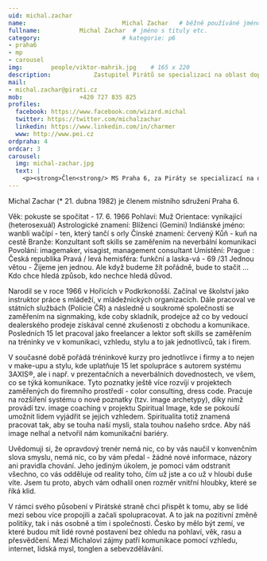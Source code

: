 ```yaml
---
uid: michal.zachar
name:                           Michal Zachar  	# běžně používáné jméno
fullname: 			Michal Zachar  # jméno s tituly etc.
category:                       # kategorie: p6
- praha6
- mp
- carousel
img: 		people/viktor-mahrik.jpg    # 165 x 220
description: 			Zastupitel Pirátů se specializací na oblast dopravy v zastupitelstvu hlavního města Prahy             	        			# kratký popis, max 160 znaků
mail:
- michal.zachar@pirati.cz
mob: 				+420 727 835 825
profiles:
  facebook: https://www.facebook.com/wizard.michal
  twitter: https://twitter.com/michalzachar
  linkedin: https://www.linkedin.com/in/charmer
  www: http://www.pei.cz
ordpraha: 4
ordcar: 3
carousel:
  img: michal-zachar.jpg
  text: |
    <p><strong>Člen<strong/> MS Praha 6, za Piráty se specializací na oblast komunikace a sociálních medií, člen Mediálního odboru, vedoucí týmu odpovídačů (Transponders). </p>
---
```


Michal Zachar (* 21. dubna 1982) je členem místního sdružení Praha 6. 

Věk: pokuste se spočítat - 17. 6. 1966 
Pohlaví: Muž 
Orientace: vynikající (heterosexuál) 
Astrologické znamení: Blíženci (Gemini) 
Indiánské jméno: wanbli wačípí - ten, který tančí s orly 
Čínské znamení: červený Kůň - kuň na cestě 
Branže: Konzultant soft skills se zaměřením na neverbální komunikaci
Povolání: imagemaker, visagist, management consultant 
Umístění: Prague : Česká republika 
Pravá / levá hemisféra: funkční a laska-vá - 69 /31 
Jednou větou - Žijeme jen jednou. Ale když budeme žít pořádně, bude to stačit ... Kdo chce hledá způsob, kdo nechce hledá důvod. 

Narodil se v roce 1966 v Hořicích v Podkrkonošší. Začínal ve školství jako instruktor práce s mládeží, v mládežnických organizacích. Dále pracoval ve státních službách (Policie ČR) a následně u soukromé společnosti se zaměřením na signmaking, kde coby skladník, prodejce až co by vedoucí dealerského prodeje získával cenné zkušenosti z obchodu a komunikace. Posledních 15 let pracoval jako  freelancer a lektor soft skills se zaměřením na tréninky ve v komunikaci, vzhledu, stylu a to jak jednotlivců, tak i firem.

V současné době pořádá tréninkové kurzy pro jednotlivce i firmy a to nejen v make-upu a stylu, kde uplatňuje 15 let spolupráce s autorem systému 3AXIS®, ale i např. v prezentačních a neverbálních dovednostech, ve všem, co se týká komunikace. Tyto poznatky ještě více rozvíjí v projektech zaměřených do firemního prostředí - color consulting, dress code. Pracuje na rozšíření systému o nové poznatky (tzv. image archetypy), díky nimž provádí tzv. image coaching v projektu Spiritual Image, kde se pokouší umožnit lidem vyjádřit se jejich vzhledem. Spiritualita totiž znamená pracovat tak, aby se touha naší mysli, stala touhou našeho srdce. Aby náš image nelhal a netvořil nám komunikační bariéry.

Uvědomuji si, že opravdový trenér nemá nic, co by vás naučil v konvenčním slova smyslu, nemá nic, co by vám předal - žádné nové informace, názory ani pravidla chování. Jeho jediným úkolem, je pomoci vám odstranit všechno, co vás odděluje od reality toho, čím už jste a co už v hloubi duše víte. Jsem tu proto, abych vám odhalil onen rozměr vnitřní hloubky, které se říká klid.

V rámci svého působení v Pirátské straně chci  přispět k tomu, aby se lidé mezi sebou více propojili a začali spolupracovat. A to jak na pozitivní změně politiky, tak i nás osobně a tím i společnosti. Česko by mělo být zemí, ve které budou mít lidé rovné postavení bez ohledu na pohlaví, věk, rasu a přesvědčení. Mezi Michalovi zájmy patří komunikace pomocí vzhledu, internet, lidská mysl, tonglen a sebevzdělávání.
